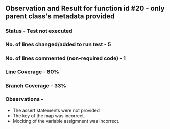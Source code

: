 ## Observation and Result for function id #20 - only parent class's metadata provided

### Status - Test not executed

### No. of lines changed/added to run test - 5

### No. of lines commented (non-required code) - 1

### Line Coverage - 80%

### Branch Coverage - 33%

### Observations -
- The assert statements were not provided
- The key of the map was incorrect.
- Mocking of the variable assigmnent was incorrect.